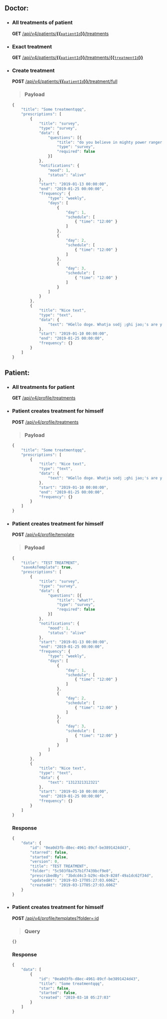 ## Doctor:
- ### All treatments of patient
    **GET** [/api/v4/patients/**{{**` patientId `**}}**/treatments](https://get-pipe.ivanets.now.sh/api/v4/patients/{{patientId}}/treatments)

- ### Exact treatment
    **GET** [/api/v4/patients/**{{**` patientId `**}}**/treatments/**{{**` treatmentId `**}}**](https://get-pipe.ivanets.now.sh/api/v4/patients/{{patientId}}/treatments/{{treatmentId}})

- ### Create treatment
    **POST** [/api/v4/patients/**{{**` patientId `**}}**/treatment/full](https://get-pipe.ivanets.now.sh/api/v4/patients/{{patientId}}/treatment/full)
    >### Payload 
    ```js
    {
        "title": "Some treatmentqqq",
        "prescriptions": [
            {
                "title": "survey",
                "type": "survey",
                "data": {
                    "questions": [{
                        "title": "do you believe in mighty power rangers?",
                        "type": "survey",
                        "required": false
                    }]
                },
                "notifications": {
                    "mood": 1,
                    "status": "alive"
                },
                "start": "2019-01-13 00:00:00",
                "end": "2019-01-25 00:00:00",
                "frequency": {
                    "type": "weekly",
                    "days": [
                        {
                            "day": 1,
                            "schedule": [
                                { "time": "12:00" }
                            ]
                        },
                        {
                            "day": 2,
                            "schedule": [
                                { "time": "12:00" }
                            ]
                        },
                        {
                            "day": 3,
                            "schedule": [
                                { "time": "12:00" }
                            ]
                        }
                    ]
                }
            },
            {
                "title": "Nice text",
                "type": "text",
                "data": {
                    "text": "HGello doge. Whatja sodj ;ghi jao;'s are you?"
                },
                "start": "2019-01-10 00:00:00",
                "end": "2019-01-25 00:00:00",
                "frequency": {}
            }
        ]
    }
    ```


## Patient:

- ### All treatments for patient
    **GET** [/api/v4/profile/treatments](https://get-pipe.ivanets.now.sh/api/v4/profile/treatments)

- ### Patient creates treatment for himself
    **POST** [/api/v4/profile/treatments](https://get-pipe.ivanets.now.sh/api/v4/profile/treatments)
    >### Payload 
    ```js
    {
        "title": "Some treatmentqqq",
        "prescriptions": [
            {
                "title": "Nice text",
                "type": "text",
                "data": {
                    "text": "HGello doge. Whatja sodj ;ghi jao;'s are you?"
                },
                "start": "2019-01-10 00:00:00",
                "end": "2019-01-25 00:00:00",
                "frequency": {}
            }
        ]
    }
    ```

- ### Patient creates treatment for himself
    **POST** [/api/v4/profile/template](https://get-pipe.ivanets.now.sh/api/v4/profile/template)
    >### Payload 
    ```js
    {
        "title": "TEST TREATMENT",
        "saveAsTemplate": true,
        "prescriptions": [
            {
                "title": "survey",
                "type": "survey",
                "data": {
                    "questions": [{
                        "title": "what?",
                        "type": "survey",
                        "required": false
                    }]
                },
                "notifications": {
                    "mood": 1,
                    "status": "alive"
                },
                "start": "2019-01-13 00:00:00",
                "end": "2019-01-25 00:00:00",
                "frequency": {
                    "type": "weekly",
                    "days": [
                        {
                            "day": 1,
                            "schedule": [
                                { "time": "12:00" }
                            ]
                        },
                        {
                            "day": 2,
                            "schedule": [
                                { "time": "12:00" }
                            ]
                        },
                        {
                            "day": 3,
                            "schedule": [
                                { "time": "12:00" }
                            ]
                        }
                    ]
                }
            },
            {
                "title": "Nice text",
                "type": "text",
                "data": {
                    "text": "1312321312321"
                },
                "start": "2019-01-10 00:00:00",
                "end": "2019-01-25 00:00:00",
                "frequency": {}
            }
        ]
    }
    ```
    ### Response
    ```js
    {
        "data": {
            "id": "0ea0d3fb-d8ec-4961-89cf-be3891424d43",
            "starred": false,
            "started": false,
            "version": 0,
            "title": "TEST TREATMENT",
            "folder": "5c503f8a757b1f7439bcf9e0",
            "prescribedBy": "3bdcd4c3-b29c-4bc9-828f-49a1dc62f34d",
            "updatedAt": "2019-03-17T05:27:03.606Z",
            "createdAt": "2019-03-17T05:27:03.606Z"
        }
    }
    ```


- ### Patient creates treatment for himself
    **POST** [/api/v4/profile/templates?folder=:id](https://get-pipe.ivanets.now.sh/api/v4/profile/templates)
    >### Query
    ```js
    {}
    ```
    
    ### Response
    ```js
    {
        "data": [
            {
                "id": "0ea0d3fb-d8ec-4961-89cf-be3891424d43",
                "title": "Some treatmentqqq",
                "star": false,
                "started": false,
                "created": "2019-03-18 05:27:03"
            }
        ]
    }
    ```